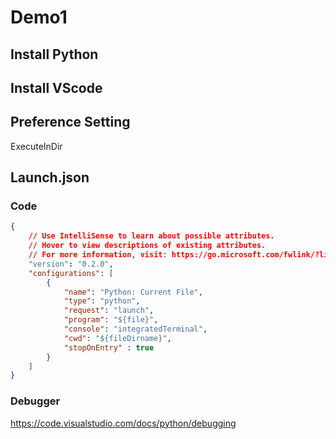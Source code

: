 # Demo1

## Install Python

## Install VScode

## Preference Setting

ExecuteInDir

## Launch.json

### Code

```json
{
    // Use IntelliSense to learn about possible attributes.
    // Hover to view descriptions of existing attributes.
    // For more information, visit: https://go.microsoft.com/fwlink/?linkid=830387
    "version": "0.2.0",
    "configurations": [
        {
            "name": "Python: Current File",
            "type": "python",
            "request": "launch",
            "program": "${file}",
            "console": "integratedTerminal",
            "cwd": "${fileDirname}",
            "stopOnEntry" : true
        }
    ]
}
```

### Debugger

https://code.visualstudio.com/docs/python/debugging

